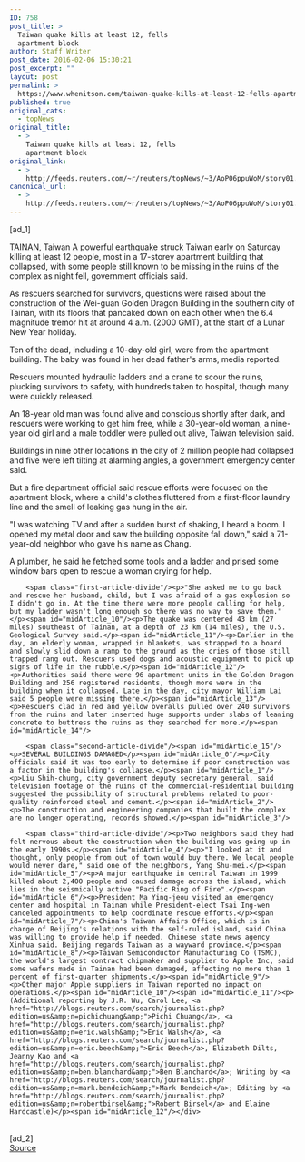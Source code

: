 ```yaml
---
ID: 758
post_title: >
  Taiwan quake kills at least 12, fells
  apartment block
author: Staff Writer
post_date: 2016-02-06 15:30:21
post_excerpt: ""
layout: post
permalink: >
  https://www.whenitson.com/taiwan-quake-kills-at-least-12-fells-apartment-block/
published: true
original_cats:
  - topNews
original_title:
  - >
    Taiwan quake kills at least 12, fells
    apartment block
original_link:
  - >
    http://feeds.reuters.com/~r/reuters/topNews/~3/AoP06ppuWoM/story01.htm
canonical_url:
  - >
    http://feeds.reuters.com/~r/reuters/topNews/~3/AoP06ppuWoM/story01.htm
---
```

 [ad_1]
<br><div id="articleText">
<span id="midArticle_start"/>

<span id="midArticle_0"/><span class="focusParagraph" readability="8"><p><span class="articleLocation">TAINAN, Taiwan</span> A powerful earthquake struck Taiwan early on Saturday killing at least 12 people, most in a 17-storey apartment building that collapsed, with some people still known to be missing in the ruins of the complex as night fell, government officials said.</p></span><span id="midArticle_1"/><p>As rescuers searched for survivors, questions were raised about the construction of the Wei-guan Golden Dragon Building in the southern city of Tainan, with its floors that pancaked down on each other when the 6.4 magnitude tremor hit at around 4 a.m. (2000 GMT), at the start of a Lunar New Year holiday.</p><span id="midArticle_2"/><p>Ten of the dead, including a 10-day-old girl, were from the apartment building. The baby was found in her dead father's arms, media reported.</p><span id="midArticle_3"/><p>Rescuers mounted hydraulic ladders and a crane to scour the ruins, plucking survivors to safety, with hundreds taken to hospital, though many were quickly released.</p><span id="midArticle_4"/><p>An 18-year old man was found alive and conscious shortly after dark, and rescuers were working to get him free, while a 30-year-old woman, a nine-year old girl and a male toddler were pulled out alive, Taiwan television said.</p><span id="midArticle_5"/><p>Buildings in nine other locations in the city of 2 million people had collapsed and five were left tilting at alarming angles, a government emergency center said.</p><span id="midArticle_6"/><p>But a fire department official said rescue efforts were focused on the apartment block, where a child's clothes fluttered from a first-floor laundry line and the smell of leaking gas hung in the air.</p><span id="midArticle_7"/><p>"I was watching TV and after a sudden burst of shaking, I heard a boom. I opened my metal door and saw the building opposite fall down," said a 71-year-old neighbor who gave his name as Chang.</p><span id="midArticle_8"/><p>A plumber, he said he fetched some tools and a ladder and prised some window bars open to rescue a woman crying for help.</p><span id="midArticle_9"/>
        
        <span class="first-article-divide"/><p>"She asked me to go back and rescue her husband, child, but I was afraid of a gas explosion so I didn't go in. At the time there were more people calling for help, but my ladder wasn't long enough so there was no way to save them."</p><span id="midArticle_10"/><p>The quake was centered 43 km (27 miles) southeast of Tainan, at a depth of 23 km (14 miles), the U.S. Geological Survey said.</p><span id="midArticle_11"/><p>Earlier in the day, an elderly woman, wrapped in blankets, was strapped to a board and slowly slid down a ramp to the ground as the cries of those still trapped rang out. Rescuers used dogs and acoustic equipment to pick up signs of life in the rubble.</p><span id="midArticle_12"/><p>Authorities said there were 96 apartment units in the Golden Dragon Building and 256 registered residents, though more were in the building when it collapsed. Late in the day, city mayor William Lai said 5 people were missing there.</p><span id="midArticle_13"/><p>Rescuers clad in red and yellow overalls pulled over 240 survivors from the ruins and later inserted huge supports under slabs of leaning concrete to buttress the ruins as they searched for more.</p><span id="midArticle_14"/>
        
        <span class="second-article-divide"/><span id="midArticle_15"/><p>SEVERAL BUILDINGS DAMAGED</p><span id="midArticle_0"/><p>City officials said it was too early to determine if poor construction was a factor in the building's collapse.</p><span id="midArticle_1"/><p>Liu Shih-chung, city government deputy secretary general, said television footage of the ruins of the commercial-residential building suggested the possibility of structural problems related to poor-quality reinforced steel and cement.</p><span id="midArticle_2"/><p>The construction and engineering companies that built the complex are no longer operating, records showed.</p><span id="midArticle_3"/>
        
        <span class="third-article-divide"/><p>Two neighbors said they had felt nervous about the construction when the building was going up in the early 1990s.</p><span id="midArticle_4"/><p>"I looked at it and thought, only people from out of town would buy there. We local people would never dare," said one of the neighbors, Yang Shu-mei.</p><span id="midArticle_5"/><p>A major earthquake in central Taiwan in 1999 killed about 2,400 people and caused damage across the island, which lies in the seismically active "Pacific Ring of Fire".</p><span id="midArticle_6"/><p>President Ma Ying-jeou visited an emergency center and hospital in Tainan while President-elect Tsai Ing-wen canceled appointments to help coordinate rescue efforts.</p><span id="midArticle_7"/><p>China's Taiwan Affairs Office, which is in charge of Beijing's relations with the self-ruled island, said China was willing to provide help if needed, Chinese state news agency Xinhua said. Beijing regards Taiwan as a wayward province.</p><span id="midArticle_8"/><p>Taiwan Semiconductor Manufacturing Co (TSMC), the world's largest contract chipmaker and supplier to Apple Inc, said some wafers made in Tainan had been damaged, affecting no more than 1 percent of first-quarter shipments.</p><span id="midArticle_9"/><p>Other major Apple suppliers in Taiwan reported no impact on operations.</p><span id="midArticle_10"/><span id="midArticle_11"/><p> (Additional reporting by J.R. Wu, Carol Lee, <a href="http://blogs.reuters.com/search/journalist.php?edition=us&amp;n=pichichuang&amp;">Pichi Chuang</a>, <a href="http://blogs.reuters.com/search/journalist.php?edition=us&amp;n=eric.walsh&amp;">Eric Walsh</a>, <a href="http://blogs.reuters.com/search/journalist.php?edition=us&amp;n=eric.beech&amp;">Eric Beech</a>, Elizabeth Dilts, Jeanny Kao and <a href="http://blogs.reuters.com/search/journalist.php?edition=us&amp;n=ben.blanchard&amp;">Ben Blanchard</a>; Writing by <a href="http://blogs.reuters.com/search/journalist.php?edition=us&amp;n=mark.bendeich&amp;">Mark Bendeich</a>; Editing by <a href="http://blogs.reuters.com/search/journalist.php?edition=us&amp;n=robertbirsel&amp;">Robert Birsel</a> and Elaine Hardcastle)</p><span id="midArticle_12"/></div>
<br>[ad_2]
<br><a href="http://feeds.reuters.com/~r/reuters/topNews/~3/AoP06ppuWoM/story01.htm">Source </a>